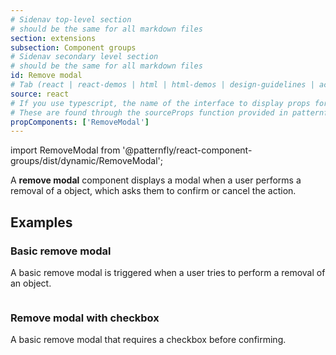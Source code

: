 ```yaml
---
# Sidenav top-level section
# should be the same for all markdown files
section: extensions
subsection: Component groups
# Sidenav secondary level section
# should be the same for all markdown files
id: Remove modal
# Tab (react | react-demos | html | html-demos | design-guidelines | accessibility)
source: react
# If you use typescript, the name of the interface to display props for
# These are found through the sourceProps function provided in patternfly-docs.source.js
propComponents: ['RemoveModal']
---
```


import RemoveModal from '@patternfly/react-component-groups/dist/dynamic/RemoveModal';

A **remove modal** component displays a modal when a user performs a removal of a object, which asks them to confirm or cancel the action.

## Examples

### Basic remove modal

A basic remove modal is triggered when a user tries to perform a removal of an object.

```js file="./RemoveModalExample.tsx"

```

### Remove modal with checkbox
A basic remove modal that requires a checkbox before confirming. 
```js file="./RemoveModalCheckboxExample.tsx"

```

